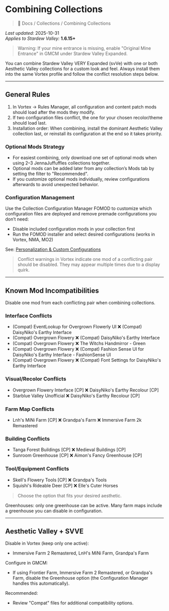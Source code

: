 # Combining Collections

> 📂 Docs / Collections / Combining Collections

*Last updated:* 2025-10-31  
*Applies to Stardew Valley:* **1.6.15+**

> Warning: If your mine entrance is missing, enable "Original Mine Entrance" in GMCM under Stardew Valley Expanded.

You can combine Stardew Valley VERY Expanded (svVe) with one or both Aesthetic Valley collections for a custom look and feel. Always install them into the same Vortex profile and follow the conflict resolution steps below.

---

## General Rules

1. In Vortex → Rules Manager, all configuration and content patch mods should load after the mods they modify.
2. If two configuration files conflict, the one for your chosen recolor/theme should load last.
3. Installation order: When combining, install the dominant Aesthetic Valley collection last, or reinstall its configuration at the end so it takes priority.

### Optional Mods Strategy
- For easiest combining, only download one set of optional mods when using 2–3 JennaJuffuffles collections together.
- Optional mods can be added later from any collection’s Mods tab by setting the filter to "Recommended".
- If you customize optional mods individually, review configurations afterwards to avoid unexpected behavior.

### Configuration Management
Use the Collection Configuration Manager FOMOD to customize which configuration files are deployed and remove premade configurations you don’t need:
- Disable included configuration mods in your collection first
- Run the FOMOD installer and select desired configurations (works in Vortex, NMA, MO2)

See: [Personalization & Custom Configurations](../../Guides/personalization.md)

> Conflict warnings in Vortex indicate one mod of a conflicting pair should be disabled. They may appear multiple times due to a display quirk.

---

## Known Mod Incompatibilities
Disable one mod from each conflicting pair when combining collections.

### Interface Conflicts
- (Compat) EventLookup for Overgrown Flowerly UI ❌ (Compat) DaisyNiko's Earthy Interface
- (Compat) Overgrown Flowery ❌ (Compat) DaisyNiko's Earthy Interface
- (Compat) Overgrown Flowery ❌ The Witchs Handmirror - Green
- (Compat) Overgrown Flowery ❌ (Compat) Fashion Sense UI for DaisyNiko's Earthy Interface - FashionSense UI
- (Compat) Overgrown Flowery ❌ (Compat) Font Settings for DaisyNiko's Earthy Interface

### Visual/Recolor Conflicts
- Overgrown Flowery Interface [CP] ❌ DaisyNiko's Earthy Recolour [CP]
- Starblue Valley Unofficial ❌ DaisyNiko's Earthy Recolour [CP]

### Farm Map Conflicts
- Lnh's MiNi Farm [CP] ❌ Grandpa's Farm ❌ Immersive Farm 2k Remastered

### Building Conflicts
- Tanga Forest Buildings [CP] ❌ Medieval Buildings [CP]
- Sunroom Greenhouse [CP] ❌ Aimon's Fancy Greenhouse [CP]

### Tool/Equipment Conflicts
- Skell's Flowery Tools [CP] ❌ Grandpa's Tools
- Squishi's Rideable Deer [CP] ❌ Elle's Cuter Horses

> Choose the option that fits your desired aesthetic.

Greenhouses: only one greenhouse can be active. Many farm maps include a greenhouse you can disable in configuration.

---

## Aesthetic Valley + SVVE

Disable in Vortex (keep only one active):
- Immersive Farm 2 Remastered, LnH's MiNi Farm, Grandpa's Farm

Configure in GMCM:
- If using Frontier Farm, Immersive Farm 2 Remastered, or Grandpa's Farm, disable the Greenhouse option (the Configuration Manager handles this automatically).

Recommended:
- Review "Compat" files for additional compatibility options.

